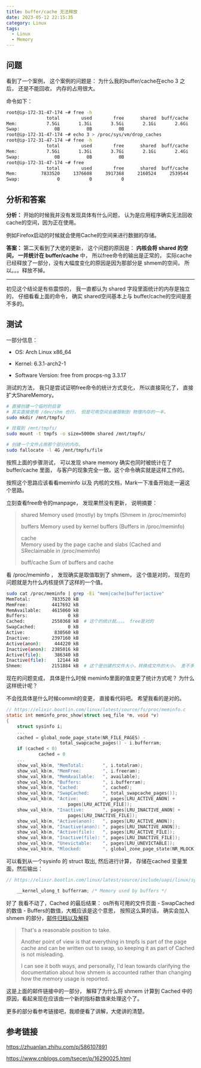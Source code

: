 ```yaml
---
title: buffer/cache 无法释放
date: 2023-05-12 22:15:35
category: Linux
tags:
  - Linux
  - Memory
---
```


## 问题

看到了一个案例， 这个案例的问题是： 为什么我的buffer/cache在echo 3 之后， 还是不能回收， 内存的占用很大。

命令如下： 

```bash	
root@ip-172-31-47-174 ~# free -h
               total        used        free      shared  buff/cache   available
Mem:           7.5Gi       1.3Gi       3.5Gi       2.1Gi       2.6Gi       3.8Gi
Swap:             0B          0B          0B
root@ip-172-31-47-174 ~# echo 3 > /proc/sys/vm/drop_caches
root@ip-172-31-47-174 ~# free -h
               total        used        free      shared  buff/cache   available
Mem:           7.5Gi       1.3Gi       3.7Gi       2.1Gi       2.4Gi       3.9Gi
Swap:             0B          0B          0B
root@ip-172-31-47-174 ~# free
               total        used        free      shared  buff/cache   available
Mem:         7833520     1376608     3917368     2160524     2539544     4059944
Swap:              0           0           0
```

## 分析和答案

**分析：** 开始的时候我并没有发现具体有什么问题， 认为是应用程序确实无法回收cache的空间，因为正在使用。

例如Firefox启动的时候就会使用Cache的空间来进行数据的存储。  

**答案：** 第二天看到了大佬的更新， 这个问题的原因是： **内核会将 shared 的空间， 一并统计在 buffer/cache** 中， 所以free命令的输出是正常的， 实际cache已经释放了一部分，没有大幅度变化的原因是因为那部分是 shmem的空间， 所以。。。释放不掉。  

---

初见这个结论是有些震惊的， 我一直都认为 shared 字段里面统计的内存是独立的， 仔细看看上面的命令， 确实 shared空间基本上与 buffer/cache的空间是差不多的。  

## 测试

一部分信息：   

- OS: Arch Linux x86_64  

- Kernel: 6.3.1-arch2-1  

* Software Version: free from procps-ng 3.3.17  

测试的方法， 我只是尝试证明free命令的统计方式变化， 所以直接简化了， 直接扩大ShareMemory。  

```bash
# 直接创建一个临时的目录
# 其实直接使用 /dev/shm 也行， 但是可用空间会被限制到 物理内存的一半。
sudo mkdir /mnt/tmpfs/ 

# 挂载到 /mnt/tmpfs/
sudo mount -t tmpfs -o size=5000m shared /mnt/tmpfs/

# 创建一个文件占用那个部分的内存。
sudo fallocate -l 4G /mnt/tmpfs/file
```

按照上面的步骤测试， 可以发现 share memory 确实也同时被统计在了 buffer/cache 里面， 与客户的现象完全一致。这个命令确实就是这样工作的。  

按照这个思路应该看看meminfo 以及 内核的文档，Mark一下准备开始走一遍这个思路。   

立刻查看free命令的manpage， 发现果然没有更新， 说明摘要： 

>shared 
>Memory used (mostly) by tmpfs (Shmem in /proc/meminfo)
>
>buffers
>Memory used by kernel buffers (Buffers in /proc/meminfo)
>
>cache  
>Memory  used  by  the  page  cache  and  slabs  (Cached  and SReclaimable in /proc/meminfo)
>
>buff/cache
>Sum of buffers and cache

看 /proc/meminfo ， 发现确实是取值取到了 shmem， 这个值是对的， 现在的问题就是为什么内核提供了这样的一个值。

```bash
sudo cat /proc/meminfo | grep -Ei "mem|cache|buffer|active"
MemTotal:        7833520 kB
MemFree:         4417692 kB
MemAvailable:    4615060 kB
Buffers:               0 kB
Cached:          2550368 kB  # 这个的统计就。。。。 free是对的
SwapCached:            0 kB
Active:           830560 kB
Inactive:        2397160 kB
Active(anon):     444220 kB
Inactive(anon):  2385016 kB
Active(file):     386340 kB
Inactive(file):    12144 kB
Shmem:           2151884 kB  # 这个是创建的文件大小，转换成文件的大小， 差不多是 2G 左右。
```

现在的问题变成， 具体是什么时候 meminfo里面的值变更了统计方式呢？ 为什么这样统计呢？ 

不会找具体是什么时候commit的变更， 直接看代码吧。 希望我看的是对的。 

```c
// https://elixir.bootlin.com/linux/latest/source/fs/proc/meminfo.c
static int meminfo_proc_show(struct seq_file *m, void *v)
{
	struct sysinfo i;
    ...
	cached = global_node_page_state(NR_FILE_PAGES) -
			        total_swapcache_pages() - i.bufferram;
	if (cached < 0)
		    cached = 0
    ...
    show_val_kb(m, "MemTotal:       ", i.totalram);
	show_val_kb(m, "MemFree:        ", i.freeram);
	show_val_kb(m, "MemAvailable:   ", available);
	show_val_kb(m, "Buffers:        ", i.bufferram);
	show_val_kb(m, "Cached:         ", cached); 
	show_val_kb(m, "SwapCached:     ", total_swapcache_pages());
	show_val_kb(m, "Active:         ", pages[LRU_ACTIVE_ANON] +
					   pages[LRU_ACTIVE_FILE]);
	show_val_kb(m, "Inactive:       ", pages[LRU_INACTIVE_ANON] +
					   pages[LRU_INACTIVE_FILE]);
	show_val_kb(m, "Active(anon):   ", pages[LRU_ACTIVE_ANON]);
	show_val_kb(m, "Inactive(anon): ", pages[LRU_INACTIVE_ANON]);
	show_val_kb(m, "Active(file):   ", pages[LRU_ACTIVE_FILE]);
	show_val_kb(m, "Inactive(file): ", pages[LRU_INACTIVE_FILE]);
	show_val_kb(m, "Unevictable:    ", pages[LRU_UNEVICTABLE]);
	show_val_kb(m, "Mlocked:        ", global_zone_page_state(NR_MLOCK));

```

可以看到从一个sysinfo 的 struct 取出, 然后进行计算， 存储在cached 变量里面，然后输出： 

```c++
// https://elixir.bootlin.com/linux/latest/source/include/uapi/linux/sysinfo.h#L14

	__kernel_ulong_t bufferram;	/* Memory used by buffers */
```

好了 我看不动了，Cached 的最后结果： os所有可用的文件页面 - SwapCached的数值 - Buffers的数值，大概应该是这个意思， 按照这么算的话， 确实会加入 shmem 的部分，[邮件归档以及解释](https://lore.kernel.org/all/YS0Eq+tNe4Pr7O0X@casper.infradead.org/T/)

> That's a reasonable position to take.
>
> Another point of view is that everything in tmpfs is part of the page cache and can be written out to swap, so keeping it as part of Cached is not misleading.
>
> I can see it both ways, and personally, I'd lean towards clarifying
> the documentation about how shmem is accounted rather than changing how the memory usage is reported.

这是上面的邮件链接中的一部分， 解释了为什么将 shmem 计算到 Cached 中的原因，看起来现在应该由一个新的指标数值来处理这个了。

更多的部分看参考链接吧，我顺便看了讲解，大佬讲的清楚。

## 参考链接

https://zhuanlan.zhihu.com/p/586107891

https://www.cnblogs.com/tsecer/p/16290025.html

